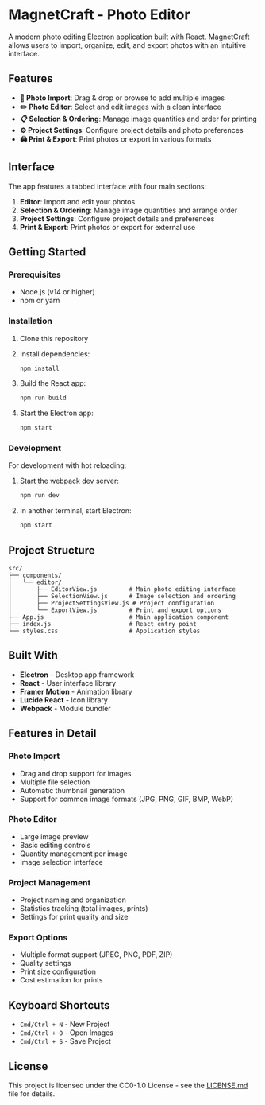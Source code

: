 # MagnetCraft - Photo Editor

A modern photo editing Electron application built with React. MagnetCraft allows users to import, organize, edit, and export photos with an intuitive interface.

## Features

- **📸 Photo Import**: Drag & drop or browse to add multiple images
- **✏️ Photo Editor**: Select and edit images with a clean interface
- **📋 Selection & Ordering**: Manage image quantities and order for printing
- **⚙️ Project Settings**: Configure project details and photo preferences
- **🖨️ Print & Export**: Print photos or export in various formats



## Interface

The app features a tabbed interface with four main sections:

1. **Editor**: Import and edit your photos
2. **Selection & Ordering**: Manage image quantities and arrange order
3. **Project Settings**: Configure project details and preferences
4. **Print & Export**: Print photos or export for external use

## Getting Started

### Prerequisites

- Node.js (v14 or higher)
- npm or yarn

### Installation

1. Clone this repository
2. Install dependencies:
   ```bash
   npm install
   ```

3. Build the React app:
   ```bash
   npm run build
   ```

4. Start the Electron app:
   ```bash
   npm start
   ```

### Development

For development with hot reloading:

1. Start the webpack dev server:
   ```bash
   npm run dev
   ```

2. In another terminal, start Electron:
   ```bash
   npm start
   ```

## Project Structure

```
src/
├── components/
│   └── editor/
│       ├── EditorView.js         # Main photo editing interface
│       ├── SelectionView.js      # Image selection and ordering
│       ├── ProjectSettingsView.js # Project configuration
│       └── ExportView.js         # Print and export options
├── App.js                        # Main application component
├── index.js                      # React entry point
└── styles.css                    # Application styles
```

## Built With

- **Electron** - Desktop app framework
- **React** - User interface library
- **Framer Motion** - Animation library
- **Lucide React** - Icon library
- **Webpack** - Module bundler

## Features in Detail

### Photo Import
- Drag and drop support for images
- Multiple file selection
- Automatic thumbnail generation
- Support for common image formats (JPG, PNG, GIF, BMP, WebP)

### Photo Editor
- Large image preview
- Basic editing controls
- Quantity management per image
- Image selection interface

### Project Management
- Project naming and organization
- Statistics tracking (total images, prints)
- Settings for print quality and size

### Export Options
- Multiple format support (JPEG, PNG, PDF, ZIP)
- Quality settings
- Print size configuration
- Cost estimation for prints

## Keyboard Shortcuts

- `Cmd/Ctrl + N` - New Project
- `Cmd/Ctrl + O` - Open Images
- `Cmd/Ctrl + S` - Save Project

## License

This project is licensed under the CC0-1.0 License - see the [LICENSE.md](LICENSE.md) file for details.
